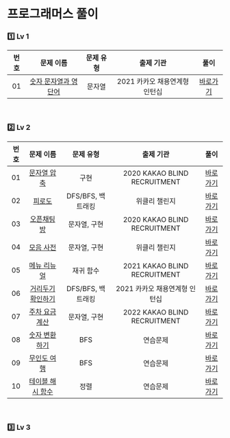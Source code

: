 # 프로그래머스 풀이

### 1️⃣ <strong>Lv 1</strong>

| 번호 |                                        문제 이름                                        | 문제 유형 |           출제 기관           |              풀이              |
| :--: | :-------------------------------------------------------------------------------------: | :-------: | :---------------------------: | :----------------------------: |
|  01  | [숫자 문자열과 영단어](https://school.programmers.co.kr/learn/courses/30/lessons/81301) |  문자열   | 2021 카카오 채용연계형 인턴십 | [바로가기](./Lv2/2021kri_2.md) |

<br>

### 2️⃣ <strong>Lv 2</strong>

| 번호 |                                      문제 이름                                       |     문제 유형     |           출제 기관           |                 풀이                 |
| :--: | :----------------------------------------------------------------------------------: | :---------------: | :---------------------------: | :----------------------------------: |
|  01  |       [문자열 압축](https://programmers.co.kr/learn/courses/30/lessons/60057)        |       구현        | 2020 KAKAO BLIND RECRUITMENT  |    [바로가기](./Lv2/2020kbr_1.md)    |
|  02  |          [피로도](https://programmers.co.kr/learn/courses/30/lessons/87946)          | DFS/BFS, 백트래킹 |         위클리 챌린지         | [바로가기](./Lv2/weekchallenge_1.md) |
|  03  |        [오픈채팅방](https://programmers.co.kr/learn/courses/30/lessons/42888)        |   문자열, 구현    | 2020 KAKAO BLIND RECRUITMENT  |    [바로가기](./Lv2/2020kbr_2.md)    |
|  04  |        [모음 사전](https://programmers.co.kr/learn/courses/30/lessons/84512)         |   문자열, 구현    |         위클리 챌린지         | [바로가기](./Lv2/weekchallenge_2.md) |
|  05  |       [메뉴 리뉴얼](https://programmers.co.kr/learn/courses/30/lessons/72411)        |     재귀 함수     | 2021 KAKAO BLIND RECRUITMENT  |    [바로가기](./Lv2/2021kbr_1.md)    |
|  06  |    [거리두기 확인하기](https://programmers.co.kr/learn/courses/30/lessons/81302)     | DFS/BFS, 백트래킹 | 2021 카카오 채용연계형 인턴십 |    [바로가기](./Lv2/2021kri_1.md)    |
|  07  |  [주차 요금 계산](https://school.programmers.co.kr/learn/courses/30/lessons/92341)   |   문자열, 구현    | 2022 KAKAO BLIND RECRUITMENT  |    [바로가기](./Lv2/2022kbr_1.md)    |
|  08  |  [숫자 변환하기](https://school.programmers.co.kr/learn/courses/30/lessons/154538)   |        BFS        |           연습문제            |   [바로가기](./Lv2/prac_154538.md)   |
|  09  |   [무인도 여행](https://school.programmers.co.kr/learn/courses/30/lessons/154540)    |        BFS        |           연습문제            |   [바로가기](./Lv2/prac_154540.md)   |
|  10  | [테이블 해시 함수](https://school.programmers.co.kr/learn/courses/30/lessons/147354) |       정렬        |           연습문제            |   [바로가기](./Lv2/prac_147354.md)   |

<br>

### 3️⃣ <strong>Lv 3</strong>
